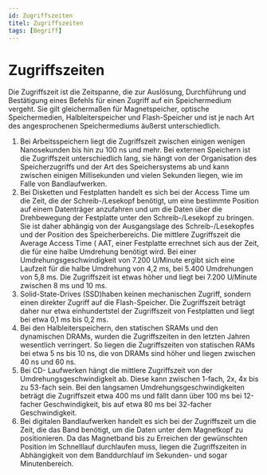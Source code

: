 ```yaml
---
id: Zugriffszeiten
titel: Zugriffszeiten
tags: [Begriff]
---
```


# Zugriffszeiten

Die Zugriffszeit ist die Zeitspanne, die zur Auslösung, Durchführung und Bestätigung eines Befehls für einen Zugriff auf ein Speichermedium vergeht. Sie gilt gleichermaßen für Magnetspeicher, optische Speichermedien, Halbleiterspeicher und Flash-Speicher und ist je nach Art des angesprochenen Speichermediums äußerst unterschiedlich. 

1. Bei Arbeitsspeichern liegt die Zugriffszeit zwischen einigen wenigen Nanosekunden bis hin zu 100 ns und mehr. Bei externen Speichern ist die Zugriffszeit  unterschiedlich lang, sie hängt von der Organisation des  Speicherzugriffs und der Art des Speichersystems ab und kann zwischen  einigen Millisekunden und vielen Sekunden liegen, wie im Falle von Bandlaufwerken. 
2. Bei Disketten und Festplatten handelt es sich bei der Access Time um die Zeit, die der Schreib-/Lesekopf benötigt, um eine bestimmte Position auf einem Datenträger anzufahren und um die Daten über die Drehbewegung der Festplatte unter den Schreib-/Lesekopf zu bringen. Sie ist daher abhängig von der  Ausgangslage des Schreib-/Lesekopfes und der Position des  Speicherbereichs. Die mittlere Zugriffszeit die Average Access Time ( AAT, einer Festplatte errechnet sich aus der Zeit, die für eine halbe  Umdrehung benötigt wird. Bei einer Umdrehungsgeschwindigkeit von 7.200  U/Minute ergibt sich eine Laufzeit für die halbe Umdrehung von 4,2 ms, bei 5.400 Umdrehungen von 5,8 ms. Die Zugriffszeit ist etwas höher und liegt bei 7.200 U/Minute zwischen 8 ms und 10 ms. 
3.  Solid-State-Drives (SSD)haben keinen mechanischen Zugriff, sondern einen direkter Zugriff auf  die Flash-Speicher. Die Zugriffszeit beträgt daher nur etwa  einhundertstel der Zugriffszeit von Festplatten und liegt bei etwa 0,1  ms bis 0,2 ms. 
4. Bei den Halbleiterspeichern, den statischen SRAMs und den dynamischen DRAMs, wurden die  Zugriffszeiten in den letzten Jahren wesentlich verringert. So liegen  die Zugriffszeiten von statischen RAMs bei etwa 5 ns bis 10 ns, die von  DRAMs sind höher und liegen zwischen 40 ns und 60 ns. 
5. Bei CD- Laufwerken hängt die mittlere Zugriffszeit von der Umdrehungsgeschwindigkeit ab.  Diese kann zwischen 1-fach, 2x, 4x bis zu 53-fach sein. Bei den  langsamen Umdrehungsgeschwindigkeiten beträgt die Zugriffszeit etwa 400  ms und fällt dann über 100 ms bei 12-facher Geschwindigkeit, bis auf  etwa 80 ms bei 32-facher Geschwindigkeit. 
6. Bei digitalen Bandlaufwerken handelt es sich bei der Zugriffszeit um die Zeit, die das Band benötigt, um die Daten unter dem Magnetkopf zu positionieren. Da das Magnetband bis zu Erreichen der gewünschten Position im Schnelllauf durchlaufen  muss, liegen die Zugriffszeiten in Abhängigkeit von dem Banddurchlauf im Sekunden- und sogar Minutenbereich. 
